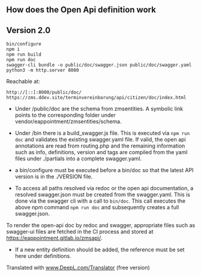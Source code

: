 ## How does the Open Api definition work
## Version 2.0

```
bin/configure
npm i
npm run build
npm run doc
swagger-cli bundle -o public/doc/swagger.json public/doc/swagger.yaml
python3 -m http.server 8000
```

Reachable at:
```
http://[::]:8000/public/doc/
https://zms.ddev.site/terminvereinbarung/api/citizen/doc/index.html
```


* Under /public/doc are the schema from zmsentities. A symbolic link points to the corresponding folder under vendor/eappointment/zmsentities/schema.

* Under /bin there is a build_swagger.js file. This is executed via ``npm run doc`` and validates the existing swagger.yaml file. If valid, the open api annotations are read from routing.php and the remaining information such as info, definitions, version and tags are compiled from the yaml files under ./partials into a complete swagger.yaml. 

* a bin/configure must be executed before a bin/doc so that the latest API version is in the ./VERSION file.

* To access all paths resolved via redoc or the open api documentation, a resolved swagger.json must be created from the swagger.yaml. This is done via the swagger cli with a call to ``bin/doc``. This call executes the above npm command ``npm run doc`` and subsequently creates a full swagger.json. 

To render the open-api doc by redoc and swagger, appropriate files such as swagger-ui files are fetched in the CI process and stored at https://eappointment.gitlab.io/zmsapi/.

* If a new entity definition should be added, the reference must be set here under definitions.

Translated with www.DeepL.com/Translator (free version)